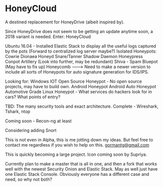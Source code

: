 # HoneyCloud
A destined replacement for HoneyDrive (albeit inspired by). 

Since HoneyDrive does not seem to be getting an update anytime soon, a 2018 variant is needed. 
Enter: HoneyCloud

Ubuntu 16.04 - Installed
Elastic Stack to display all the useful logs captured by the pots (Forward to centralized log server maybe?)
Isolated Honeypots: 
Cowrie
Dionaea
Honeyd
Snare/Tanner
Shadow Daemon
Honeypress
Conpot
Artillery (Look into further, may be redundant)
Shiva - Spam
Bluepot (May have to fix up)
Honeycomb ---> Need to make a newer version to include all sorts of Honeypots for auto signature generation for IDS/IPS.

Looking for:
Windows IOT Open Source Honeypot - No open source projects, may have to build own. 
Android Honeypot
Android Auto Honeypot
Automotive Grade Linux Honeypot - What services do hackers look for in cars? What points of entry?

TBD: 
The many security tools and exact architecture. 
Complete - Wireshark, Tshark, ntop

Coming soon - Recon-ng at least

Considering adding Snort 

This is not even in Alpha, this is me jotting down my ideas. 
But feel free to contact me regardless if you wish to help on this. 
gormantg@gmail.com

This is quickly becoming a large project. Icon coming soon by Supriya. 

Currently plan to make a master that is all in one, and then a fork that works well with the newest Security Onion and Elastic Stack. May as well just have one Elastic Stack Console. Obviously everyone has a different case and need, so why not both?
